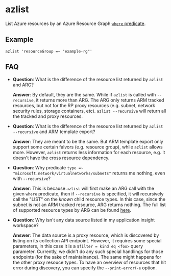 # azlist

List Azure resources by an Azure Resource Graph [`where` predicate](https://learn.microsoft.com/en-us/azure/data-explorer/kusto/query/whereoperator).

## Example

```
azlist 'resourceGroup =~ "example-rg"'
```

## FAQ

- **Question**: What is the difference of the resource list returned by `azlist` and ARG?
    
    **Answer**: By default, they are the same. While if `azlist` is called with `--recursive`, it returns more than ARG. The ARG only returns ARM tracked resources, but not for the RP proxy resources (e.g. subnet, network security rules, storage containers, etc). `azlist --recursive` will return all the tracked and proxy resources.

- **Question**: What is the difference of the resource list returned by `azlist --recursive` and ARM template export?
    
    **Answer**: They are meant to be the same. But ARM template export only support some certain falvors (e.g. resource group), while `azlist` allows more. However, `azlist` returns less information for each resource, e.g. it doesn't have the cross resource dependency.

- **Question**: Why predicate `type =~ "microsoft.network/virtualnetworks/subnets"` returns me nothing, even with `--recursive`?
    
    **Answer**: This is because `azlist` will first make an ARG call with the given `where` predicate, then if `--recursive` is specified, it will recursively call the "LIST" on the *known* child resource types. In this case, since the subnet is not an ARM tracked resource, ARG returns nothing. The full list of supported resource types by ARG can be found [here](https://learn.microsoft.com/en-us/azure/governance/resource-graph/reference/supported-tables-resources#resources).

- **Question**: Why isn't any data source listed in my application insight workspace?

    **Answer**: The data source is a proxy resource, which is discovered by listing on its collection API endpoint. However, it requires some special parameters, in this case it is a `$filter = kind eq <foo>` query parameter. Currently, we didn't do any such special handlings for those endpoints (for the sake of maintainance). The same might happens for the other proxy resouce types. To have an overview of resources that hit error during discovery, you can specify the `--print-error`/`-e` option.
